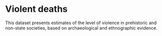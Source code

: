 # Violent deaths

This dataset presents estimates of the level of violence in prehistoric and non-state societies, based on archaeological and ethnographic evidence.
